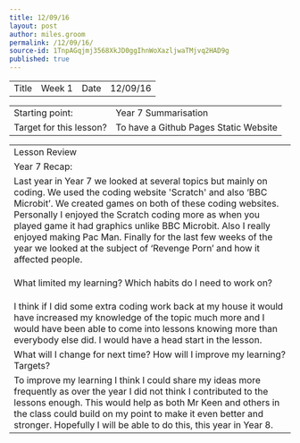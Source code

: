 ```yaml
---
title: 12/09/16
layout: post
author: miles.groom
permalink: /12/09/16/
source-id: 1TnpAGqjmj3568XkJD0ggIhnWoXazljwaTMjvq2HAD9g
published: true
---
```

<table>
  <tr>
    <td>Title</td>
    <td>Week 1</td>
    <td>Date</td>
    <td>12/09/16</td>
  </tr>
</table>


<table>
  <tr>
    <td>Starting point:</td>
    <td>Year 7 Summarisation</td>
  </tr>
  <tr>
    <td>Target for this lesson?</td>
    <td>To have a Github Pages Static Website</td>
  </tr>
</table>


<table>
  <tr>
    <td>Lesson Review</td>
  </tr>
  <tr>
    <td>Year 7 Recap:</td>
  </tr>
  <tr>
    <td>Last year in Year 7 we looked at several topics but mainly on coding. We used the coding website 'Scratch' and also ‘BBC Microbit’. We created games on both of these coding websites. Personally I enjoyed the Scratch coding more as when you played game it had graphics unlike BBC Microbit. Also I really enjoyed making Pac Man. Finally for the last few weeks of the year we looked at the subject of ‘Revenge Porn’ and how it affected people.</td>
  </tr>
  <tr>
    <td>

What limited my learning? Which habits do I need to work on? </td>
  </tr>
  <tr>
    <td>I think if I did some extra coding work back at my house it would have increased my knowledge of the topic much more and I would have been able to come into lessons knowing more than everybody else did. I would have a head start in the lesson.</td>
  </tr>
  <tr>
    <td>
What will I change for next time? How will I improve my learning? Targets?</td>
  </tr>
  <tr>
    <td>To improve my learning I think I could share my ideas more frequently as over the year I did not think I contributed to the lessons enough. This would help as both Mr Keen and others in the class could build on my point to make it even better and stronger. Hopefully I will be able to do this, this year in Year 8.   </td>
  </tr>
</table>


